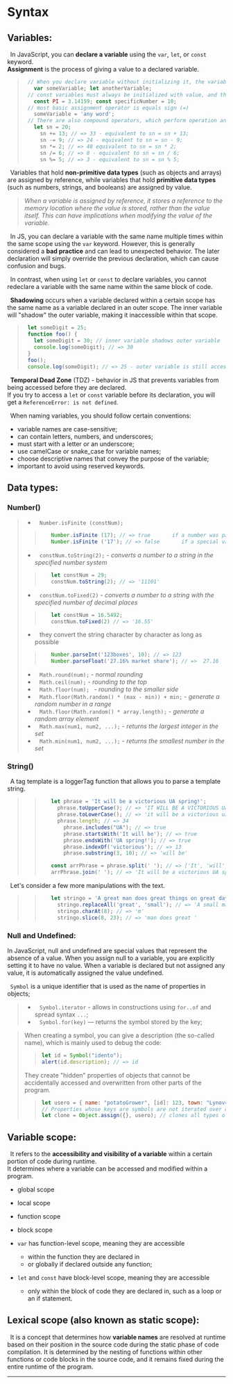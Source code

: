 # Syntax

## Variables:

&ensp;In JavaScript, you can **declare a variable** using the `var`, `let`, or `const` keyword.\
**Assignment** is the process of giving a value to a declared variable.
> ```javascript
>  // When you declare variable without initializing it, the variable is automatically assigned value undefined.
>    var someVariable; let anotherVariable;
>  // const variables must always be initialized with value, and their value cannot be changed afterward.
>    const PI = 3.14159; const specificNumber = 10;
>  // most basic assignment operator is equals sign (=)
>    someVariable = 'any word';
>  // There are also compound operators, which perform operation and assign result to variable in single step.  
>    let sn = 20;
>      sn += 13; // => 33 - equivalent to sn = sn + 13; 
>      sn -= 9; // => 24 - equivalent to sn = sn - 9; 
>      sn *= 2; // => 48 equivalent to sn = sn * 2;
>      sn /= 6; // => 8 - equivalent to sn = sn / 6;
>      sn %= 5; // => 3 - equivalent to sn = sn % 5;
> ```

&ensp;Variables that hold **non-primitive data types** (such as objects and arrays) are assigned by reference, while variables that hold **primitive data types** (such as numbers, strings, and booleans) are assigned by value.  
> _When a variable is assigned by reference, it stores a reference to the memory location where the value is stored, rather than the value itself. This can have implications when modifying the value of the variable._

&ensp;In JS, you can declare a variable with the same name multiple times within the same scope using the `var` keyword. However, this is generally considered a **bad practice** and can lead to unexpected behavior. The later declaration will simply override the previous declaration, which can cause confusion and bugs.

&ensp;In contrast, when using `let` or `const` to declare variables, you cannot redeclare a variable with the same name within the same block of code.

&ensp;**Shadowing** occurs when a variable declared within a certain scope has the same name as a variable declared in an outer scope. 
The inner variable will "shadow" the outer variable, making it inaccessible within that scope.
> ```javascript
>  let someDigit = 25;
>  function foo() {
>    let someDigit = 30; // inner variable shadows outer variable
>    console.log(someDigit); // => 30
>  }
>  foo();
>  console.log(someDigit); // => 25 - outer variable is still accessible outside of function
> ```

&ensp;**Temporal Dead Zone** (TDZ) - behavior in JS that prevents variables from being accessed before they are declared.\
If you try to access a `let` or `const` variable before its declaration, you will get a `ReferenceError: is not defined`.

&ensp;When naming variables, you should follow certain conventions:
- variable names are case-sensitive; 
- can contain letters, numbers, and underscores;
- must start with a letter or an underscore;
- use camelCase or snake_case for variable names;
- choose descriptive names that convey the purpose of the variable; 
- important to avoid using reserved keywords.


## Data types:

### Number()

> * &ensp; ``Number.isFinite (constNum);`` <br>
> > ```javascript
> >    Number.isFinite (17); // => true       if a number was passed to it during the call
> >    Number.isFinite ('17'); // => false       if a special value or non-numeric type is passed
> > ```
> * &ensp; ``constNum.toString(2);`` - _converts a number to a string in the specified number system_ <br>
> > ```javascript
> >    let constNum = 29;
> >    constNum.toString(2); // => '11101'
> > ```
> * &ensp; ``constNum.toFixed(2)`` - _converts a number to a string with the specified number of decimal places_  <br>
> > ```javascript
> >    let constNum = 16.5492;
> >    constNum.toFixed(2) // => '16.55'
> > ```
> * &ensp; they convert the string character by character as long as possible
> > ```javascript
> >    Number.parseInt('123boxes', 10); // => 123
> >    Number.parseFloat('27.16% market share'); // =>  27.16
> > ```
> * &ensp; ``Math.round(num);`` - _normal rounding_
> * &ensp; ``Math.ceil(num);`` - _rounding to the top_
> * &ensp; ``Math.floor(num); `` - _rounding to the smaller side_
> * &ensp; ``Math.floor(Math.random() * (max - min)) + min;`` - _generate a random number in a range_
> * &ensp; ``Math.floor(Math.random() * array.length);`` -  _generate a random array element_
> * &ensp; ``Math.max(num1, num2, ...);`` - _returns the largest integer in the set_
> * &ensp; ``Math.min(num1, num2, ...);`` - _returns the smallest number in the set_

### String()

&ensp;A tag template is a loggerTag function that allows you to parse a template string.
> > ```javascript
> >    let phrase = 'It will be a victorious UA spring!';
> >      phrase.toUpperCase(); // => 'IT WILL BE A VICTORIOUS UA SPRING!'
> >      phrase.toLowerCase(); // => 'it will be a victorious ua spring!'
> >      phrase.length; // => 34
> >        phrase.includes("UA"); // => true
> >        phrase.startsWith('It will be'); // => true
> >        phrase.endsWith('UA spring!'); // => true
> >        phrase.indexOf('victorious'); // => 13
> >        phrase.substring(3, 10); // => 'will be'
> >
> >    const arrPhrase = phrase.split(' '); // => ['It', 'will', 'be', 'a', 'victorious', 'UA', 'spring!']
> >    arrPhrase.join(' '); // => 'It will be a victorious UA spring!'
> > ```

&ensp;Let's consider a few more manipulations with the text.
> > ```javascript
> >    let stringo = 'A great man does great things on great days.';
> >      stringo.replaceAll('great', 'small'); // => 'A small man does small things on small days.'
> >      stringo.charAt(8); // => 'm'
> >      stringo.slice(8, 23); // => 'man does great '
> > ```


### Null and Undefined: 
In JavaScript, null and undefined are special values that represent the absence of a value. When you assign null to a variable, you are explicitly setting it to have no value. When a variable is declared but not assigned any value, it is automatically assigned the value undefined.


&ensp;``Symbol`` is a unique identifier that is used as the name of properties in objects;
> * &ensp; ``Symbol.iterator`` - allows in constructions using ``for..of`` and spread syntax ``...``;
> * &ensp; ``Symbol.for(key)`` — returns the symbol stored by the key;

> When creating a symbol, you can give a description (the so-called name), which is mainly used to debug the code:
> > ```javascript 
> > let id = Symbol("idento"); 
> > alert(id.description); // => id
> > ```
> They create "hidden" properties of objects that cannot be accidentally accessed and overwritten from other parts of the program.
> > ```javascript 
> > let usero = { name: "potatoGrower", [id]: 123, town: "Lynovo" }; 
> > // Properties whose keys are symbols are not iterated over by the for..in loop.
> > let clone = Object.assign({}, usero); // clones all types of object properties;
> > ```


## Variable scope:
&ensp;It refers to the **accessibility and visibility of a variable** within a certain portion of code during runtime.\
It determines where a variable can be accessed and modified within a program. 
* global scope
* local scope 
* function scope
* block scope

 
* `var` has function-level scope, meaning they are accessible 
  - within the function they are declared in 
  - or globally if declared outside any function;
* `let` and `const` have block-level scope, meaning they are accessible 
  - only within the block of code they are declared in, such as a loop or an if statement.



## Lexical scope (also known as static scope):
&ensp;It is a concept that determines how **variable names** are resolved at runtime based on their position in the source code during the static phase of code compilation. It is determined by the nesting of functions within other functions or code blocks in the source code, and it remains fixed during the entire runtime of the program.








- - -






